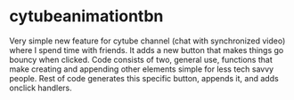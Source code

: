 # cytubeanimationtbn
Very simple new feature for cytube channel (chat with synchronized video) where I spend time with friends. It adds a new button that makes things go bouncy when clicked. Code consists of two, general use, functions that make creating and appending other elements simple for less tech savvy people. Rest of code generates this specific button, appends it, and adds onclick handlers.
